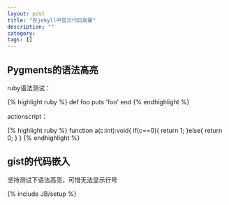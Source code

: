 ```yaml
---
layout: post
title: "在jekyll中显示代码高量"
description: ""
category: 
tags: []
---
```


## Pygments的语法高亮
ruby语法测试：

{% highlight ruby %}
def foo
  puts 'foo'
end
{% endhighlight %}

actionscript：

{% highlight ruby %}
function a(c:int):void{
	if(c==0){
		return 1;
	}else{
		return 0;
	}
}
{% endhighlight %}

## gist的代码嵌入

坚持测试下语法高亮，可惜无法显示行号



{% include JB/setup %}

